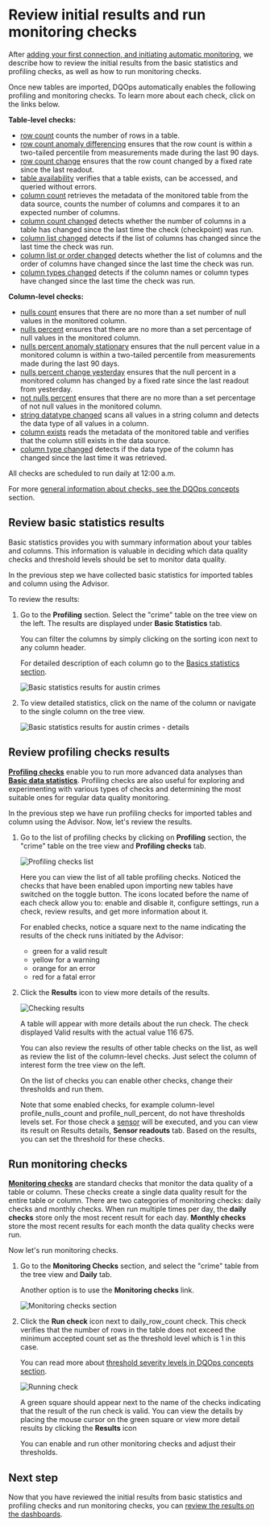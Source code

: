 # Review initial results and run monitoring checks

After [adding your first connection, and initiating automatic monitoring](../add-data-source-connection/add-data-source-connection.md),
we describe how to review the initial results from the basic statistics and profiling checks, as well as how to run monitoring checks. 

Once new tables are imported, DQOps automatically enables the following profiling and monitoring checks.
To learn more about each check, click on the links below. 

**Table-level checks:**

- [row count](../../checks/table/volume/row-count.md) counts the number of rows in a table.
- [row count anomaly differencing](../../checks/table/volume/row-count-anomaly-differencing.md) ensures that the row count is within a two-tailed percentile from measurements made during the last 90 days.
- [row count change](../../checks/table/volume/row-count-change.md) ensures that the row count changed by a fixed rate since the last readout.
- [table availability](../../checks/table/availability/table-availability.md) verifies that a table exists, can be accessed, and queried without errors.
- [column count](../../checks/table/schema/column-count.md) retrieves the metadata of the monitored table from the data source, counts the number of columns and compares it to an expected number of columns.
- [column count changed](../../checks/table/schema/column-count-changed.md) detects whether the number of columns in a table has changed since the last time the check (checkpoint) was run.
- [column list changed](../../checks/table/schema/column-list-changed.md) detects if the list of columns has changed since the last time the check was run.
- [column list or order changed](../../checks/table/schema/column-list-or-order-changed.md) detects whether the list of columns and the order of columns have changed since the last time the check was run.
- [column types changed](../../checks/table/schema/column-types-changed.md) detects if the column names or column types have changed since the last time the check was run.

**Column-level checks:**

- [nulls count](../../checks/column/nulls/nulls-count.md) ensures that there are no more than a set number of null values in the monitored column.
- [nulls percent](../../checks/column/nulls/nulls-percent.md) ensures that there are no more than a set percentage of null values in the monitored column.
- [nulls percent anomaly stationary](../../checks/column/nulls/nulls-percent-anomaly-stationary.md) ensures that the null percent value in a monitored column is within a two-tailed percentile from measurements made during the last 90 days.
- [nulls percent change yesterday](../../checks/column/nulls/nulls-percent-change-yesterday.md) ensures that the null percent in a monitored column has changed by a fixed rate since the last readout from yesterday.
- [not nulls percent](../../checks/column/nulls/not-nulls-percent.md) ensures that there are no more than a set percentage of not null values in the monitored column.
- [string datatype changed](../../checks/column/datatype/string-datatype-changed.md) scans all values in a string column and detects the data type of all values in a column.
- [column exists](../../checks/column/schema/column-exists.md) reads the metadata of the monitored table and verifies that the column still exists in the data source.
- [column type changed](../../checks/column/schema/column-type-changed.md) detects if the data type of the column has changed since the last time it was retrieved.


All checks are scheduled to run daily at 12:00 a.m.

For more [general information about checks, see the DQOps concepts](../../dqo-concepts/checks/index.md) section. 

## Review basic statistics results

Basic statistics provides you with summary information about your tables and columns. This information is
valuable in deciding which data quality checks and threshold levels should be set to monitor data quality.

In the previous step we have collected basic statistics for imported tables and column using the Advisor. 

To review the results: 

1. Go to the **Profiling** section. Select the "crime" table on the tree view on the left. The results are displayed under **Basic Statistics** tab. 

    You can filter the columns by simply clicking on the sorting icon next to any column header.

    For detailed description of each column go to the [Basics statistics section](../../working-with-dqo/basic-data-statistics/basic-data-statistics.md). 

    ![Basic statistics results for austin crimes](https://dqops.com/docs/images/getting-started/austin-crimes-statistics.png)

2. To view detailed statistics, click on the name of the column or navigate to the single column on the tree view.
 
    ![Basic statistics results for austin crimes - details](https://dqops.com/docs/images/getting-started/austin-crimes-address-column-statistics.png)


## Review profiling checks results

[**Profiling checks**](../../dqo-concepts/checks/profiling-checks/profiling-checks.md) enable you to run more advanced data analyses than
[**Basic data statistics**](../../working-with-dqo/basic-data-statistics/basic-data-statistics.md). Profiling checks are also useful for
exploring and experimenting with various types of checks and determining the most suitable ones for regular data quality monitoring.

In the previous step we have run profiling checks for imported tables and column using the Advisor. Now, let's review the results.

1. Go to the list of profiling checks by clicking on **Profiling** section, the "crime" table on the tree view and **Profiling checks** tab.

    ![Profiling checks list](https://dqops.com/docs/images/getting-started/profiling-checks-list.png)

    Here you can view the list of all table profiling checks. Noticed the checks that have been enabled upon importing new tables have switched on the toggle button.
    The icons located before the name of each check allow you to: enable and disable it, configure settings, run a check, review results, and get more information about it.
 
    For enabled checks, notice a square next to the name indicating the results of the check runs initiated by the Advisor:

    - green for a valid result
    - yellow for a warning
    - orange for an error
    - red for a fatal error

2. Click the **Results** icon to view more details of the results.

    ![Checking results](https://dqops.com/docs/images/getting-started/checking-results.png)

    A table will appear with more details about the run check. The check displayed Valid results with the actual value 116 675. 

    You can also review the results of other table checks on the list, as well as review the list of the column-level checks. 
    Just select the column of interest form the tree view on the left. 

    On the list of checks you can enable other checks, change their thresholds and run them.

    Note that some enabled checks, for example column-level profile_nulls_count and profile_null_percent, do not have thresholds levels set.
    For those check a [sensor](../../dqo-concepts/sensors/sensors.md) will be executed, and you can view its result on Results details, **Sensor readouts** tab.
    Based on the results, you can set the threshold for these checks.
    

## Run monitoring checks

[**Monitoring checks**](../../dqo-concepts/checks/monitoring-checks/monitoring-checks.md) are standard checks that monitor the data quality of a
table or column. These checks create a single data quality result for the entire table or column. There are two categories
of monitoring checks: daily checks and monthly checks. When run multiple times per day, the **daily checks** store only
the most recent result for each day. **Monthly checks** store the most recent results for each month the data quality
checks were run.

Now let's run monitoring checks.

1. Go to the **Monitoring Checks** section, and select the "crime" table from the tree view and **Daily** tab. 

    Another option is to use the **Monitoring checks** link.

    ![Monitoring checks section](https://dqops.com/docs/images/getting-started/monitoring-checks-section.png)

2. Click the **Run check** icon next to daily_row_count check. This check verifies that the number of rows in the table
    does not exceed the minimum accepted count set as the threshold level which is 1 in this case.
   
    You can read more about [threshold severity levels in DQOps concepts section](../../dqo-concepts/checks/#severity-levels).

    ![Running check](https://dqops.com/docs/images/getting-started/run-daily-row-count-check.png)
    
    A green square should appear next to the name of the checks indicating that the result of the run check is valid.
    You can view the details by placing the mouse cursor on the green square or view more detail results by clicking the
    **Results** icon

    You can enable and run other monitoring checks and adjust their thresholds.

## Next step

Now that you have reviewed the initial results from basic statistics and profiling checks and run monitoring checks, 
you can [review the results on the dashboards](../../getting-started/review-results-on-dashboards/review-results-on-dashboards.md).
